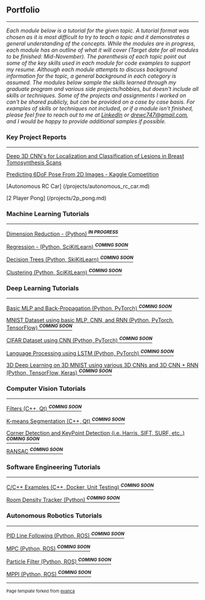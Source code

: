 ## Portfolio

---

*Each module below is a tutorial for the given topic. A tutorial format was chosen as it is most difficult to try to teach a topic and it demonstrates a general understanding of the concepts. While the modules are in progress, each module has an outline of what it will cover (Target date for all modules to be finished: Mid-November). The parenthesis of each topic point out some of the key skills used in each module for code examples to support my resume. Although each module attempts to discuss background information for the topic, a general background in each category is assumed. The modules below sample the skills learned through my graduate program and various side projects/hobbies, but doesn't include all skills or techniques. Some of the projects and assignments I worked on can't be shared publicly, but can be provided on a case by case basis. For examples of skills or techniques not included, or if a module isn't finished, please feel free to reach out to me at <a href="https://www.linkedin.com/in/drewc747/">LinkedIn</a> or drewc747@gmail.com, and I would be happy to provide additional samples if possible.*

### Key Project Reports

---

[Deep 3D CNN's for Localization and Classification of Lesions in Breast Tomosynthesis Scans](/papers/Localizations_and_Classification_of_Lesions_in_Breast_Tomosynthesis_Scans_Using_3D_CNNs.pdf)

[Predicting 6DoF Pose From 2D Images - Kaggle Competition](/papers/Predicting_6DoF_Pose_From_2D_Images.pdf)

[Autonomous RC Car] (/projects/autonomous_rc_car.md)

[2 Player Pong] (/projects/2p_pong.md)

### Machine Learning Tutorials 

---

[Dimension Reduction - (Python) <sup>**_IN PROGRESS_**</sup>](/projects/dimension_reduction.md)

[Regression - (Python, SciKitLearn) <sup>**_COMING SOON_**</sup>](/projects/regression.md)

[Decision Trees (Python, SkiKitLearn) <sup>**_COMING SOON_**</sup>](/projects/decision_trees.md)

[Clustering (Python, SciKitLearn) <sup>**_COMING SOON_**</sup>](/projects/clustering.md)

### Deep Learning Tutorials 

---

[Basic MLP and Back-Propagation (Python, PyTorch) <sup>**_COMING SOON_**</sup>](/projects/mlp_back_prop.md)

[MNIST Dataset using basic MLP, CNN, and RNN (Python, PyTorch, TensorFlow) <sup>**_COMING SOON_**</sup>](/projects/mnist_classifier.md)

[CIFAR Dataset using CNN (Python, PyTorch) <sup>**_COMING SOON_**</sup>](/projects/cifar_classifier.md)

[Language Processing using LSTM (Python, PyTorch) <sup>**_COMING SOON_**</sup>](/projects/language_processing.md)

[3D Deep Learning on 3D MNIST using various 3D CNNs and 3D CNN + RNN (Python, TensorFlow, Keras) <sup>**_COMING SOON_**</sup>](/projects/3d_mnist_classifier.md)

### Computer Vision Tutorials 

---

[Filters (C++, Qt) <sup>**_COMING SOON_**</sup>](/projects/cv_filters.md)

[K-means Segmentation (C++, Qt) <sup>**_COMING SOON_**</sup>](/projects/k_means_segmentation.md)

[Corner Detection and KeyPoint Detection (i.e. Harris, SIFT, SURF, etc..)  <sup>**_COMING SOON_**</sup>](/projects/keypoint_detection.md)

[RANSAC <sup>**_COMING SOON_**</sup>](/projects/ransac.md)

### Software Engineering Tutorials 

---

[C/C++ Examples (C++, Docker, Unit Testing) <sup>**_COMING SOON_**</sup>](/projects/sw_engineering.md)

[Room Density Tracker (Python) <sup>**_COMING SOON_**</sup>](/projects/room_density_tracker.md)

### Autonomous Robotics Tutorials 

---

[PID Line Following (Python, ROS) <sup>**_COMING SOON_**</sup>](/projects/pid_line_following.md)

[MPC (Python, ROS) <sup>**_COMING SOON_**</sup>](/projects/mpc.md)

[Particle Filter (Python, ROS) <sup>**_COMING SOON_**</sup>](/projects/particle_filter.md)

[MPPI (Python, ROS) <sup>**_COMING SOON_**</sup>](/projects/mppi.md)

---

<p style="font-size:11px">Page template forked from <a href="https://github.com/evanca/quick-portfolio">evanca</a></p>
<!-- Remove above link if you don't want to attibute -->
